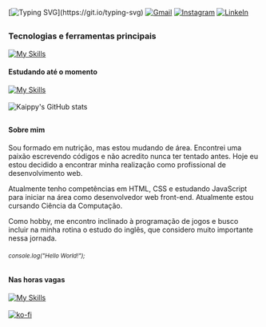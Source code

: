 [![Typing SVG](https://readme-typing-svg.herokuapp.com/?color=f5f2f2&size=25&center=false&vCenter=false&width=1000&lines=Oi,+meu+nome+é+Kaippy+Canijo;Seja+bem-vindo+ao+meu+perfil!)](https://git.io/typing-svg)
[![Gmail](https://img.shields.io/badge/Gmail-D14836?style=for-the-badge&logo=gmail&logoColor=white)](mailto:kaippy.canijo@gmail.com)
[![Instagram](https://img.shields.io/badge/Instagram-E4405F?style=for-the-badge&logo=instagram&logoColor=white)](https://www.instagram.com/kcanijo/)
[![LinkeIn](https://img.shields.io/badge/LinkedIn-0077B5?style=for-the-badge&logo=linkedin&logoColor=white)](https://www.linkedin.com/in/kaippy-canijo/)
##

### Tecnologias e ferramentas principais
[![My Skills](https://skillicons.dev/icons?i=html,css,js,git)](https://skillicons.dev)
<br>
#### Estudando até o momento
[![My Skills](https://skillicons.dev/icons?i=js,git,godot,cs,dotnet)](https://skillicons.dev)
<br>
<br>
![Kaippy's GitHub stats](https://github-readme-stats.vercel.app/api/top-langs/?username=Kaippy&layout=compact&locale=pt-br&bg_color=0051&text_color=fff&title_color=fff&border_radius=6)
##

#### Sobre mim
Sou formado em nutrição, mas estou mudando de área. Encontrei uma paixão escrevendo códigos e não acredito nunca ter tentado antes. Hoje eu estou decidido a encontrar minha realização como profissional de desenvolvimento web.

Atualmente tenho competências em HTML, CSS e estudando JavaScript para iniciar na área como desenvolvedor web front-end. Atualmente estou cursando Ciência da Computação.

Como hobby, me encontro inclinado à programação de jogos e busco incluir na minha rotina o estudo do inglês, que considero muito importante nessa jornada.

###### <small><i>console.log("Hello World!");</i></small>

#### Nas horas vagas
[![My Skills](https://skillicons.dev/icons?i=godot,blende)](https://skillicons.dev)
<br><br>
[![ko-fi](https://ko-fi.com/img/githubbutton_sm.svg)](https://ko-fi.com/Y8Y1VWVHW)
